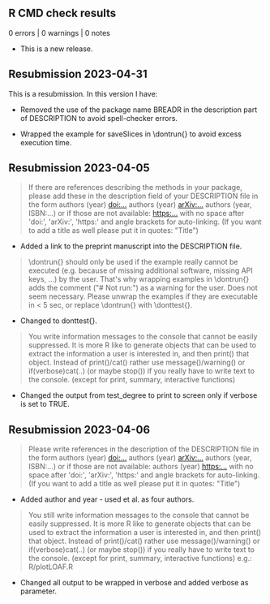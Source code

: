 ## R CMD check results

0 errors | 0 warnings | 0 notes

* This is a new release.

## Resubmission 2023-04-31
This is a resubmission. In this version I have:

* Removed the use of the package name BREADR in the description part of DESCRIPTION to avoid spell-checker errors. 

* Wrapped the example for saveSlices in \dontrun{} to avoid excess execution time. 

## Resubmission 2023-04-05

> If there are references describing the methods in your package, please
add these in the description field of your DESCRIPTION file in the form
authors (year) <doi:...>
authors (year) <arXiv:...>
authors (year, ISBN:...)
or if those are not available: <https:...>
with no space after 'doi:', 'arXiv:', 'https:' and angle brackets for
auto-linking.
(If you want to add a title as well please put it in quotes: "Title")

* Added a link to the preprint manuscript into the DESCRIPTION file. 

> \dontrun{} should only be used if the example really cannot be executed
(e.g. because of missing additional software, missing API keys, ...) by
the user. That's why wrapping examples in \dontrun{} adds the comment
("# Not run:") as a warning for the user.
Does not seem necessary.
Please unwrap the examples if they are executable in < 5 sec, or replace
\dontrun{} with \donttest{}.

* Changed to donttest{}.

> You write information messages to the console that cannot be easily
suppressed. It is more R like to generate objects that can be used to
extract the information a user is interested in, and then print() that
object.
Instead of print()/cat() rather use message()/warning()  or
if(verbose)cat(..) (or maybe stop()) if you really have to write text to
the console.
(except for print, summary, interactive functions)

* Changed the output from test_degree to print to screen only if verbose is set to TRUE. 

## Resubmission 2023-04-06

> Please write references in the description of the DESCRIPTION file in
the form
authors (year) <doi:...>
authors (year) <arXiv:...>
authors (year, ISBN:...)
or if those are not available: authors (year) <https:...>
with no space after 'doi:', 'arXiv:', 'https:' and angle brackets for
auto-linking.
(If you want to add a title as well please put it in quotes: "Title")

* Added author and year - used et al. as four authors. 

> You still write information messages to the console that cannot be
easily suppressed. It is more R like to generate objects that can be
used to extract the information a user is interested in, and then
print() that object.
Instead of print()/cat() rather use message()/warning()  or
if(verbose)cat(..) (or maybe stop()) if you really have to write text to
the console.
(except for print, summary, interactive functions)
e.g.: R/plotLOAF.R

* Changed all output to be wrapped in verbose and added verbose as parameter. 
